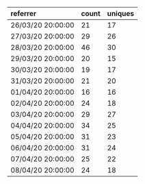 | referrer          | count | uniques |
| :---------------- | :---- | :------ |
| 26/03/20 20:00:00 | 21    | 17      |
| 27/03/20 20:00:00 | 29    | 26      |
| 28/03/20 20:00:00 | 46    | 30      |
| 29/03/20 20:00:00 | 20    | 15      |
| 30/03/20 20:00:00 | 19    | 17      |
| 31/03/20 20:00:00 | 21    | 20      |
| 01/04/20 20:00:00 | 16    | 16      |
| 02/04/20 20:00:00 | 24    | 18      |
| 03/04/20 20:00:00 | 29    | 27      |
| 04/04/20 20:00:00 | 34    | 25      |
| 05/04/20 20:00:00 | 31    | 23      |
| 06/04/20 20:00:00 | 31    | 24      |
| 07/04/20 20:00:00 | 25    | 22      |
| 08/04/20 20:00:00 | 24    | 18      |